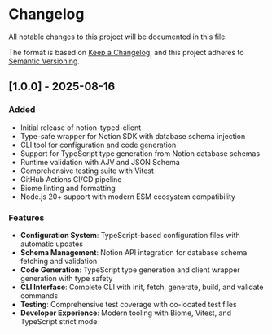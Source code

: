 # Changelog

All notable changes to this project will be documented in this file.

The format is based on [Keep a Changelog](https://keepachangelog.com/en/1.0.0/),
and this project adheres to [Semantic Versioning](https://semver.org/spec/v2.0.0.html).

## [1.0.0] - 2025-08-16

### Added
- Initial release of notion-typed-client
- Type-safe wrapper for Notion SDK with database schema injection
- CLI tool for configuration and code generation
- Support for TypeScript type generation from Notion database schemas
- Runtime validation with AJV and JSON Schema
- Comprehensive testing suite with Vitest
- GitHub Actions CI/CD pipeline
- Biome linting and formatting
- Node.js 20+ support with modern ESM ecosystem compatibility

### Features
- **Configuration System**: TypeScript-based configuration files with automatic updates
- **Schema Management**: Notion API integration for database schema fetching and validation
- **Code Generation**: TypeScript type generation and client wrapper generation with type safety
- **CLI Interface**: Complete CLI with init, fetch, generate, build, and validate commands
- **Testing**: Comprehensive test coverage with co-located test files
- **Developer Experience**: Modern tooling with Biome, Vitest, and TypeScript strict mode